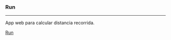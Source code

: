 <h3>Run</h3>
<hr/>

App web para calcular distancia recorrida.

<a href="https://salvacam.js.org/run" target="_blank">Run</a>
